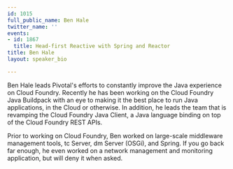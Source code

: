 ```yaml
---
id: 1015
full_public_name: Ben Hale
twitter_name: ''
events:
- id: 1867
  title: Head-first Reactive with Spring and Reactor
title: Ben Hale
layout: speaker_bio

---
```

Ben Hale leads Pivotal's efforts to constantly improve the Java experience on Cloud Foundry. Recently he has been working on the Cloud Foundry Java Buildpack with an eye to making it the best place to run Java applications, in the Cloud or otherwise. In addition, he leads the team that is revamping the Cloud Foundry Java Client, a Java language binding on top of the Cloud Foundry REST APIs.

Prior to working on Cloud Foundry, Ben worked on large-scale middleware management tools, tc Server, dm Server (OSGi), and Spring. If you go back far enough, he even worked on a network management and monitoring application, but will deny it when asked.